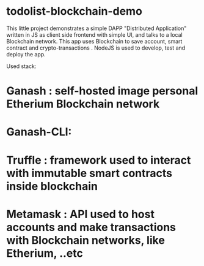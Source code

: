 # todolist-blockchain-demo

This little project demonstrates a simple DAPP "Distributed Application" written in JS as client side frontend with simple
UI, and talks to a local Blockchain network. This app uses Blockchain to save account, smart contract and crypto-transactions
. NodeJS is used to develop, test and deploy the app.

Used stack:
# Ganash : self-hosted image personal Etherium Blockchain network
# Ganash-CLI:
# Truffle : framework used to interact with immutable smart contracts inside blockchain
# Metamask : API used to host accounts and make transactions with Blockchain networks, like Etherium, ..etc

